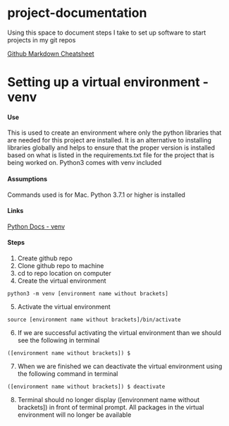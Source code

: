 # project-documentation
Using this space to document steps I take to set up software to start projects in my git repos

[Github Markdown Cheatsheet](https://github.com/adam-p/markdown-here/wiki/Markdown-Cheatsheet)

# Setting up a virtual environment - venv
#### Use
This is used to create an environment where only the python libraries that are needed for this project are installed.  It is an alternative to installing libraries globally and helps to ensure that the proper version is installed based on what is listed in the requirements.txt file for the project that is being worked on.  Python3 comes with venv included 

#### Assumptions
Commands used is for Mac.  Python 3.7.1 or higher is installed

#### Links
[Python Docs - venv](https://docs.python.org/3/tutorial/venv.html)
    
#### Steps
1. Create github repo
2. Clone github repo to machine
3. cd to repo location on computer
4. Create the virtual environment
```
python3 -m venv [environment name without brackets] 
```
5. Activate the virtual environment
```
source [environment name without brackets]/bin/activate
```
6. If we are successful activating the virtual environment than we should see the following in terminal
```
([environment name without brackets]) $
```
7. When we are finished we can deactivate the virtual environment using the following command in terminal
```
([environment name without brackets]) $ deactivate
```
8. Terminal should no longer display ([environment name without brackets]) in front of terminal prompt.  All packages in the virtual environment will no longer be available
